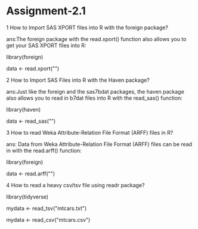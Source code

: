 # Assignment-2.1




  1  How to Import SAS XPORT files into R with the foreign package?

ans:The foreign package with the read.xport() function also allows you to get your SAS XPORT files into R:

library(foreign)

data <- read.xport("")

  2  How to Import SAS Files into R with the Haven package?

ans:Just like the foreign and the sas7bdat packages, the haven package also allows you to read in b7dat files into R with the read_sas() function:

library(haven)

data <- read_sas("")

  3  How to read Weka Attribute-Relation File Format (ARFF) files in R?

ans: Data from Weka Attribute-Relation File Format (ARFF) files can be read in with the read.arff() function:

library(foreign)

data <- read.arff("")

   4 How to read a heavy csv/tsv file using readr package?

library(tidyverse)

mydata <- read_tsv("mtcars.txt")

mydata <- read_csv("mtcars.csv")
